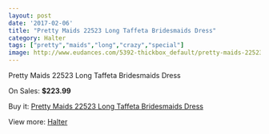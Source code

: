 ```yaml
---
layout: post
date: '2017-02-06'
title: "Pretty Maids 22523 Long Taffeta Bridesmaids Dress"
category: Halter
tags: ["pretty","maids","long","crazy","special"]
image: http://www.eudances.com/5392-thickbox_default/pretty-maids-22523-long-taffeta-bridesmaids-dress.jpg
---
```

Pretty Maids 22523 Long Taffeta Bridesmaids Dress

On Sales: **$223.99**
<a href="https://www.eudances.com/en/halter/1840-pretty-maids-22523-long-taffeta-bridesmaids-dress.html"><amp-img layout="responsive" width="600" height="600" src="//www.eudances.com/5392-thickbox_default/pretty-maids-22523-long-taffeta-bridesmaids-dress.jpg" alt="Pretty Maids 22523 Long Taffeta Bridesmaids Dress 0" /></a>
<a href="https://www.eudances.com/en/halter/1840-pretty-maids-22523-long-taffeta-bridesmaids-dress.html"><amp-img layout="responsive" width="600" height="600" src="//www.eudances.com/5393-thickbox_default/pretty-maids-22523-long-taffeta-bridesmaids-dress.jpg" alt="Pretty Maids 22523 Long Taffeta Bridesmaids Dress 1" /></a>
<a href="https://www.eudances.com/en/halter/1840-pretty-maids-22523-long-taffeta-bridesmaids-dress.html"><amp-img layout="responsive" width="600" height="600" src="//www.eudances.com/5394-thickbox_default/pretty-maids-22523-long-taffeta-bridesmaids-dress.jpg" alt="Pretty Maids 22523 Long Taffeta Bridesmaids Dress 2" /></a>

Buy it: [Pretty Maids 22523 Long Taffeta Bridesmaids Dress](https://www.eudances.com/en/halter/1840-pretty-maids-22523-long-taffeta-bridesmaids-dress.html "Pretty Maids 22523 Long Taffeta Bridesmaids Dress")

View more: [Halter](https://www.eudances.com/en/19-halter "Halter")